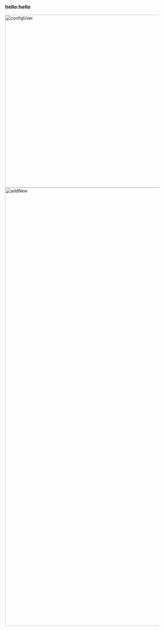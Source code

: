### hello:hello
<img width="564" alt="configUser" src="https://user-images.githubusercontent.com/39304873/98778291-f791c180-23a6-11eb-9048-d7106e7e7a03.png">
<img width="1430" alt="addNew" src="https://user-images.githubusercontent.com/39304873/98780457-a20ae400-23a9-11eb-8ed4-88b334e24f96.png">
